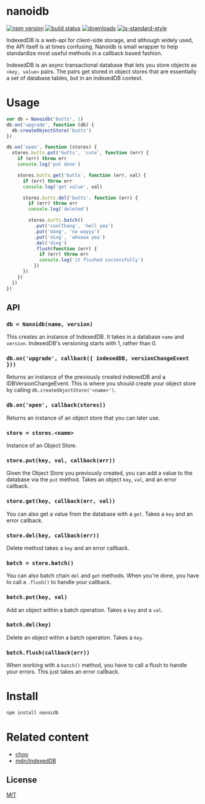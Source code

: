 # nanoidb
[![npm version][1]][2] [![build status][3]][4]
[![downloads][5]][6] [![js-standard-style][7]][8]

IndexedDB is a web-api for client-side storage, and although widely used, the API
itself is at times confusing. Nanoidb is small wrapper to help standardize most
useful methods in a callback based fashion.

IndexedDB is an async transactional database that lets you store objects as
`<key, value>` pairs. The pairs get stored in object stores that are
essentially a set of database tables, but in an indexedDB context.  

# Usage
```js
var db = Nanoidb('butts', 1)
db.on('upgrade', function (db) {
  db.createObjectStore('butts')
})

db.on('open', function (stores) {
  stores.butts.put('butts', 'cute', function (err) {
    if (err) throw err
    console.log('put done')

    stores.butts.get('butts', function (err, val) {
      if (err) throw err
      console.log('get value', val)

      stores.butts.del('butts', function (err) {
        if (err) throw err
        console.log('deleted')

        stores.butts.batch()
          .put('coolThang', 'hell yea')
          .put('dang', 'no wayyy')
          .put('ding', 'whoaaa yea')
          .del('ding')
          .flush(function (err) {
            if (err) throw err
            console.log('it flushed successfully')
          })
      })
    })
  })
})
```

## API 
### `db = Nanoidb(name, version)`
This creates an instance of IndexedDB. It takes in a database `name` and
`version`. IndexedDB's versioning starts with 1, rather than 0. 

### `db.on('upgrade', callback({ indexedDB, versionChangeEvent }))`
Returns an instance of the previously created indexedDB and a
IDBVersionChangeEvent. This is where you should create your object store by
calling `db.createObjectStore('<name>')`.

### `db.on('open', callback(stores))`
Returns an instance of an object store that you can later use.

### `store = stores.<name>`
Instance of an Object Store. 

### `store.put(key, val, callback(err))`
Given the Object Store you previously created, you can add a value to the
database via the `put` method. Takes an object `key`, `val`, and an error
callback.

### `store.get(key, callback(err, val))`
You can also get a value from the database with a `get`. Takes a `key` and an
error callback.

### `store.del(key, callback(err))`
Delete method takes a `key` and an error callback.

### `batch = store.batch()`
You can also batch chain `del` and `get` methods. When you're done, you have to
call a `.flush()` to handle your callback.

### `batch.put(key, val)`
Add an object within a batch operation. Takes a `key` and a `val`. 

### `batch.del(key)`
Delete an object within a batch operation. Takes a `key`.

### `batch.flush(callback(err))`
When working with a `batch()` method, you have to call a flush to handle your
errors. This just takes an error callback.

# Install
```bash
npm install nanoidb
```

# Related content
- [choo](https://github.com/yoshuawuyts/choo)
- [mdn/IndexedDB](https://developer.mozilla.org/en-US/docs/Web/API/IndexedDB_API)

## License
[MIT](https://tldrlegal.com/license/mit-license)

[1]: https://img.shields.io/npm/v/nanoidb.svg?style=flat-square
[2]: https://npmjs.org/package/nanoidb
[3]: https://img.shields.io/travis/lrlna/nanoidb/master.svg?style=flat-square
[4]: https://travis-ci.org/lrlna/nanoidb
[5]: http://img.shields.io/npm/dm/nanoidb.svg?style=flat-square
[6]: https://npmjs.org/package/nanoidb
[7]: https://img.shields.io/badge/code%20style-standard-brightgreen.svg?style=flat-square
[8]: https://github.com/feross/standard
